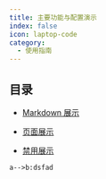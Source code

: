 ```yaml
---
title: 主要功能与配置演示
index: false
icon: laptop-code
category:
  - 使用指南
---
```


## 目录

- [Markdown 展示](markdown.md)

- [页面展示](page.md)

- [禁用展示](disable.md)

<PlantUml>

```plantuml
a-->b:dsfad
```

</PlantUml>



<ListTable name="t_user"/>



